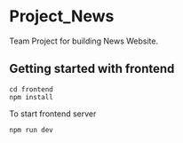 # Project_News

Team Project for building News Website.

## Getting started with frontend

```
cd frontend
npm install
```

To start frontend server

```
npm run dev
```
